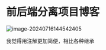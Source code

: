 # 前后端分离项目博客

![image-20240716144542405](C:/Users/ASUS/AppData/Roaming/Typora/typora-user-images/image-20240716144542405.png)

我觉得用注解更加简便，相比各种继承